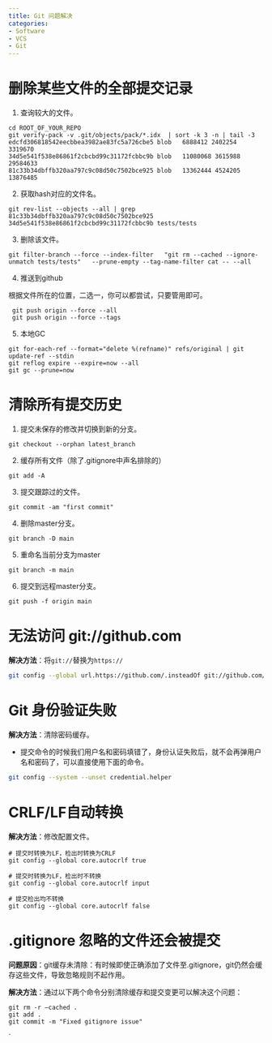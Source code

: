 ```yaml
---
title: Git 问题解决
categories:
- Software
- VCS
- Git
---
```

# 删除某些文件的全部提交记录

1. 查询较大的文件。

```shell
cd ROOT_OF_YOUR_REPO
git verify-pack -v .git/objects/pack/*.idx  | sort -k 3 -n | tail -3
edcfd306818542eecbbea3982ae83fc5a726cbe5 blob   6888412 2402254 3319670
34d5e541f538e86861f2cbcbd99c31172fcbbc9b blob   11080068 3615988 29584633
81c33b34dbffb320aa797c9c08d50c7502bce925 blob   13362444 4524205 13876485
```

2. 获取hash对应的文件名。

```shell
git rev-list --objects --all | grep 81c33b34dbffb320aa797c9c08d50c7502bce925
34d5e541f538e86861f2cbcbd99c31172fcbbc9b tests/tests
```

3. 删除该文件。

```shell
git filter-branch --force --index-filter   "git rm --cached --ignore-unmatch tests/tests"   --prune-empty --tag-name-filter cat -- --all
```

4. 推送到github

根据文件所在的位置，二选一，你可以都尝试，只要管用即可。

```shell
 git push origin --force --all
 git push origin --force --tags
```

5. 本地GC

```shell
git for-each-ref --format="delete %(refname)" refs/original | git update-ref --stdin
git reflog expire --expire=now --all
git gc --prune=now
```

# 清除所有提交历史

1. 提交未保存的修改并切换到新的分支。

```shell
git checkout --orphan latest_branch
```

2. 缓存所有文件（除了.gitignore中声名排除的）

```shell
git add -A
```

3. 提交跟踪过的文件。

```shell
git commit -am "first commit"
```

4. 删除master分支。

```shell
git branch -D main
```

5. 重命名当前分支为master

```shell
git branch -m main
```

6. 提交到远程master分支。

```shell
git push -f origin main
```

# 无法访问 git://github.com

**解决方法**：将`git://`替换为`https://`

```bash
git config --global url.https://github.com/.insteadOf git://github.com/
```

# Git 身份验证失败

**解决方法**：清除密码缓存。

- 提交命令的时候我们用户名和密码填错了，身份认证失败后，就不会再弹用户名和密码了，可以直接使用下面的命令。

```bash
git config --system --unset credential.helper
```

# CRLF/LF自动转换

**解决方法**：修改配置文件。

```shell
# 提交时转换为LF，检出时转换为CRLF
git config --global core.autocrlf true

# 提交时转换为LF，检出时不转换
git config --global core.autocrlf input

# 提交检出均不转换
git config --global core.autocrlf false
```

# .gitignore 忽略的文件还会被提交

**问题原因**：git缓存未清除：有时候即使正确添加了文件至.gitignore，git仍然会缓存这些文件，导致忽略规则不起作用。

**解决方法**：通过以下两个命令分别清除缓存和提交变更可以解决这个问题：  

```shell
git rm -r –cached .  
git add .  
git commit -m "Fixed gitignore issue"
```

`